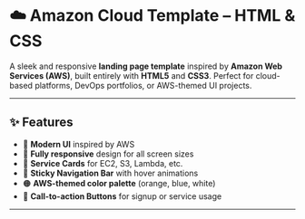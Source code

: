 # ☁️ Amazon Cloud Template – HTML & CSS

A sleek and responsive **landing page template** inspired by **Amazon Web Services (AWS)**, built entirely with **HTML5** and **CSS3**. Perfect for cloud-based platforms, DevOps portfolios, or AWS-themed UI projects.

---

## ✨ Features

- 🎨 **Modern UI** inspired by AWS
- 📱 **Fully responsive** design for all screen sizes
- 🧩 **Service Cards** for EC2, S3, Lambda, etc.
- 🧭 **Sticky Navigation Bar** with hover animations
- 🟠 **AWS-themed color palette** (orange, blue, white)
- 🚀 **Call-to-action Buttons** for signup or service usage

---
